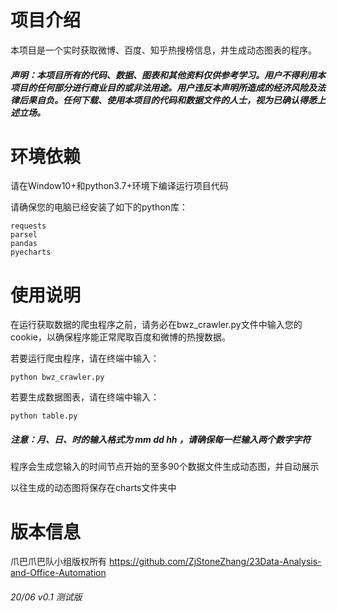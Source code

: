 # 项目介绍

本项目是一个实时获取微博、百度、知乎热搜榜信息，并生成动态图表的程序。

##### 声明：本项目所有的代码、数据、图表和其他资料仅供参考学习。用户不得利用本项目的任何部分进行商业目的或非法用途。用户违反本声明所造成的经济风险及法律后果自负。任何下载、使用本项目的代码和数据文件的人士，视为已确认得悉上述立场。

# 环境依赖

请在Window10+和python3.7+环境下编译运行项目代码

请确保您的电脑已经安装了如下的python库：

    requests
    parsel
    pandas
    pyecharts

# 使用说明

在运行获取数据的爬虫程序之前，请务必在bwz_crawler.py文件中输入您的cookie，以确保程序能正常爬取百度和微博的热搜数据。

若要运行爬虫程序，请在终端中输入：
    
    python bwz_crawler.py

若要生成数据图表，请在终端中输入：
    
    python table.py

##### 注意：月、日、时的输入格式为 mm dd hh ，请确保每一栏输入两个数字字符

程序会生成您输入的时间节点开始的至多90个数据文件生成动态图，并自动展示

以往生成的动态图将保存在charts文件夹中



# 版本信息
爪巴爪巴队小组版权所有
https://github.com/ZjStoneZhang/23Data-Analysis-and-Office-Automation
###### 20/06 v0.1 测试版